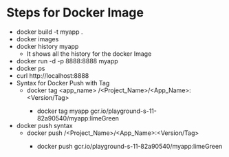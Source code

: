 # Steps for Docker Image

* docker build -t myapp .
* docker images
* docker history myapp
    * It shows all the history for the docker Image
* docker run -d -p 8888:8888 myapp
* docker ps
* curl http://localhost:8888
* Syntax for Docker Push with Tag
    * docker tag <app_name> <RegistryName>/<Project_Name>/<App_Name>:<Version/Tag>
        * docker tag myapp gcr.io/playground-s-11-82a90540/myapp:limeGreen
* docker push syntax
    * docker push <RegistryName>/<Project_Name>/<App_Name>:<Version/Tag>
        * docker push gcr.io/playground-s-11-82a90540/myapp:limeGreen
